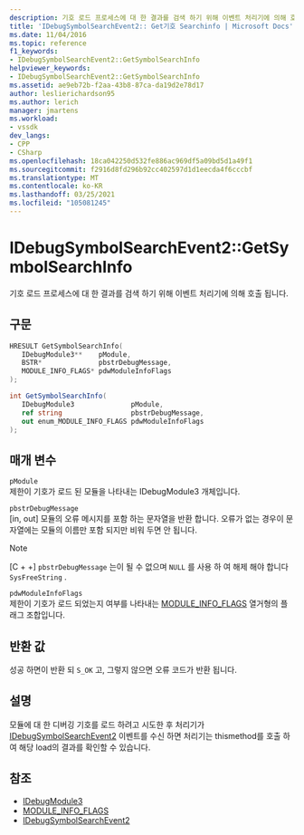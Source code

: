 ```yaml
---
description: 기호 로드 프로세스에 대 한 결과를 검색 하기 위해 이벤트 처리기에 의해 호출 됩니다.
title: 'IDebugSymbolSearchEvent2:: Get기호 Searchinfo | Microsoft Docs'
ms.date: 11/04/2016
ms.topic: reference
f1_keywords:
- IDebugSymbolSearchEvent2::GetSymbolSearchInfo
helpviewer_keywords:
- IDebugSymbolSearchEvent2::GetSymbolSearchInfo
ms.assetid: ae9eb72b-f2aa-43b8-87ca-da19d2e78d17
author: leslierichardson95
ms.author: lerich
manager: jmartens
ms.workload:
- vssdk
dev_langs:
- CPP
- CSharp
ms.openlocfilehash: 18ca042250d532fe886ac969df5a09bd5d1a49f1
ms.sourcegitcommit: f2916d8fd296b92cc402597d1d1eecda4f6cccbf
ms.translationtype: MT
ms.contentlocale: ko-KR
ms.lasthandoff: 03/25/2021
ms.locfileid: "105081245"
---
```

# <a name="idebugsymbolsearchevent2getsymbolsearchinfo"></a>IDebugSymbolSearchEvent2::GetSymbolSearchInfo
기호 로드 프로세스에 대 한 결과를 검색 하기 위해 이벤트 처리기에 의해 호출 됩니다.

## <a name="syntax"></a>구문

```cpp
HRESULT GetSymbolSearchInfo(
   IDebugModule3**    pModule,
   BSTR*              pbstrDebugMessage,
   MODULE_INFO_FLAGS* pdwModuleInfoFlags
);
```

```csharp
int GetSymbolSearchInfo(
   IDebugModule3              pModule,
   ref string                 pbstrDebugMessage,
   out enum_MODULE_INFO_FLAGS pdwModuleInfoFlags
);
```

## <a name="parameters"></a>매개 변수
`pModule`\
제한이 기호가 로드 된 모듈을 나타내는 IDebugModule3 개체입니다.

`pbstrDebugMessage`\
[in, out] 모듈의 오류 메시지를 포함 하는 문자열을 반환 합니다. 오류가 없는 경우이 문자열에는 모듈의 이름만 포함 되지만 비워 두면 안 됩니다.

> [!NOTE]
> [C + +] `pbstrDebugMessage` 는이 될 수 없으며 `NULL` 를 사용 하 여 해제 해야 합니다 `SysFreeString` .

`pdwModuleInfoFlags`\
제한이 기호가 로드 되었는지 여부를 나타내는 [MODULE_INFO_FLAGS](../../../extensibility/debugger/reference/module-info-flags.md) 열거형의 플래그 조합입니다.

## <a name="return-value"></a>반환 값
 성공 하면이 반환 되 `S_OK` 고, 그렇지 않으면 오류 코드가 반환 됩니다.

## <a name="remarks"></a>설명
 모듈에 대 한 디버깅 기호를 로드 하려고 시도한 후 처리기가 [IDebugSymbolSearchEvent2](../../../extensibility/debugger/reference/idebugsymbolsearchevent2.md) 이벤트를 수신 하면 처리기는 thismethod를 호출 하 여 해당 load의 결과를 확인할 수 있습니다.

## <a name="see-also"></a>참조
- [IDebugModule3](../../../extensibility/debugger/reference/idebugmodule3.md)
- [MODULE_INFO_FLAGS](../../../extensibility/debugger/reference/module-info-flags.md)
- [IDebugSymbolSearchEvent2](../../../extensibility/debugger/reference/idebugsymbolsearchevent2.md)
